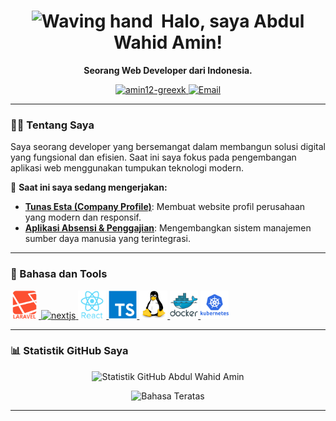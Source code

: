 <h1 align="center">
  <img src="https://media.giphy.com/media/hvRJCLFzcasrR4ia7z/giphy.gif" width="28px" alt="Waving hand">
  &nbsp;Halo, saya Abdul Wahid Amin!
</h1>

<p align="center">
  <strong>Seorang Web Developer dari Indonesia.</strong>
</p>

<p align="center">
  <a href="https://github.com/Amin12-greexk">
    <img src="https://komarev.com/ghpvc/?username=Amin12-greexk&label=Profile%20Views&color=c70000&style=flat-square" alt="amin12-greexk" />
  </a>
  <a href="mailto:abdulwahidammin@gmail.com">
    <img src="https://img.shields.io/badge/Email-D14836?style=flat-square&logo=gmail&logoColor=white" alt="Email" />
  </a>
</p>

---

### 👨‍💻 Tentang Saya

Saya seorang developer yang bersemangat dalam membangun solusi digital yang fungsional dan efisien. Saat ini saya fokus pada pengembangan aplikasi web menggunakan tumpukan teknologi modern.

🔭 **Saat ini saya sedang mengerjakan:**
- **[Tunas Esta (Company Profile)](https://github.com/Amin12-greexk/tunas-esta)**: Membuat website profil perusahaan yang modern dan responsif.
- **[Aplikasi Absensi & Penggajian](https://github.com/Amin12-greexk/Aplikasi-absen)**: Mengembangkan sistem manajemen sumber daya manusia yang terintegrasi.

---

### 🚀 Bahasa dan Tools

<p align="left"> 
    <a href="https://laravel.com/" target="_blank" rel="noreferrer"> <img src="https://raw.githubusercontent.com/devicons/devicon/master/icons/laravel/laravel-plain-wordmark.svg" alt="laravel" width="45" height="45"/> </a> 
    <a href="https://nextjs.org/" target="_blank" rel="noreferrer"> <img src="https://cdn.worldvectorlogo.com/logos/nextjs-2.svg" alt="nextjs" width="45" height="45"/> </a> 
    <a href="https://reactjs.org/" target="_blank" rel="noreferrer"> <img src="https://raw.githubusercontent.com/devicons/devicon/master/icons/react/react-original-wordmark.svg" alt="react" width="45" height="45"/> </a> 
    <a href="https://www.typescriptlang.org/" target="_blank" rel="noreferrer"> <img src="https://raw.githubusercontent.com/devicons/devicon/master/icons/typescript/typescript-original.svg" alt="typescript" width="45" height="45"/> </a>
    <a href="https://www.linux.org/" target="_blank" rel="noreferrer"> <img src="https://raw.githubusercontent.com/devicons/devicon/master/icons/linux/linux-original.svg" alt="linux" width="45" height="45"/> </a> 
    <a href="https://www.docker.com/" target="_blank" rel="noreferrer"> <img src="https://raw.githubusercontent.com/devicons/devicon/master/icons/docker/docker-original-wordmark.svg" alt="docker" width="45" height="45"/> </a> 
    <a href="https://kubernetes.io" target="_blank" rel="noreferrer"> <img src="https://raw.githubusercontent.com/devicons/devicon/master/icons/kubernetes/kubernetes-plain-wordmark.svg" alt="kubernetes" width="45" height="45"/> </a> 
</p>

---

### 📊 Statistik GitHub Saya

<p align="center">
  <img 
    src="https://github-readme-stats.vercel.app/api?username=Amin12-greexk&show_icons=true&theme=radical&border_color=ff0000&rank_icon=github" 
    alt="Statistik GitHub Abdul Wahid Amin" 
    style="max-width: 100%;"
  />
</p>
<p align="center">
  <img 
    src="https://github-readme-stats.vercel.app/api/top-langs/?username=Amin12-greexk&layout=compact&theme=radical&border_color=ff0000" 
    alt="Bahasa Teratas" 
    style="max-width: 100%;"
  />
</p>

---

